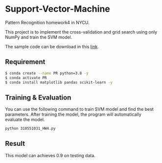 # Support-Vector-Machine
Pattern Recognition homework4 in NYCU.  

This project is to implement the cross-validation and grid search using only NumPy and train the SVM model.

The sample code can be download in this [link](https://github.com/NCTU-VRDL/CS_AT0828/tree/main/HW4).

## Requirement
```bash
$ conda create --name PR python=3.8 -y
$ conda activate PR
$ conda install matplotlib pandas scikit-learn -y
```

## Training & Evaluation
You can use the following command to train SVM model and find the best parameters. After training the model, the program will automatically evaluate the model.

```bash
python 310551031_HW4.py
```

## Result
This model can achieves 0.9 on testing data.

